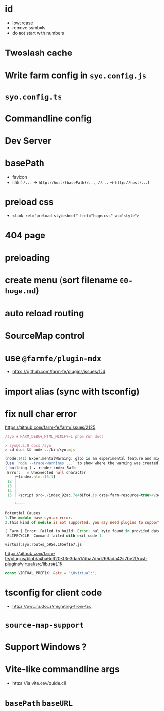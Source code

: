 # id

- lowercase
- remove symbols
- do not start with numbers

# Twoslash cache

# Write farm config in `syo.config.js`

# `syo.config.ts`

# Commandline config

# Dev Server

# basePath

- favicon
- link ( `/...` -> `http://host/{basePath}/...`, `//...` -> `http://host/...`)

# preload css

- `<link rel="preload stylesheet" href="hoge.css" as="style">`

# 404 page

# preloading

# create menu (sort filename `00-hoge.md`)

# auto reload routing

# SourceMap control

# use `@farmfe/plugin-mdx`

- https://github.com/farm-fe/plugins/issues/124

# import alias (sync with tsconfig)

# fix null char error

https://github.com/farm-fe/farm/issues/2125

```ts
/syo # FARM_DEBUG_HTML_MINIFY=1 pnpm run docs

> syo@0.2.0 docs /syo
> cd docs && node ../bin/syo.mjs

(node:141) ExperimentalWarning: glob is an experimental feature and might change at any time
(Use `node --trace-warnings ...` to show where the warning was created)
[ building ] ⠄ render index_5afb                                                                                                                                                                                     Can not minify html index.html due to html syntax error: Parse `index.html` failed.
 Error:   × Unexpected null character
    ╭─[index.html:15:1]
 12 │
 13 │
 14 │
 15 │ <script src=./index_92ac.7e4b1fc4.js data-farm-resource=true></script><script src=./index_5afb.18ce84cb.js data-farm-resource=true></script><script src=./index_3a8c.8ab54bfd.js data-farm-resource=true></script><script>window['f081367f80fe14896375a9f8b8918ca3'].__farm_module_system__.setInitialLoadedResources(['index_3a8c.8ab54bfd.js','index_5afb.18ce84cb.js','index_92ac.7e4b1fc4.js']);</script><script>window['f081367f80fe14896375a9f8b8918ca3'].__farm_module_system__.setDynamicModuleResourcesMap([{ path: 'index_92ac.7e4b1fc4.js', type: 0 },{ path: 'virtual:syo:routes_b95e.105ef1e7.js', type: 0 },{ path: 'pages_index_a912.a708f1ce.js', type: 0 },{ path: 'pages_index_b2f5.a5abc126.js', type: 0 }],{ '61d7f349': [0,1],'bb4300d1': [2,3] });</script><script>window['f081367f80fe14896375a9f8b8918ca3'].__farm_module_system__.setPublicPaths(['./']);</script><script>window['f081367f80fe14896375a9f8b8918ca3'].__farm_module_system__.bootstrap();</script><script>window['f081367f80fe14896375a9f8b8918ca3'].__farm_module_system__.require("5735a851")</script>
    ·                                                                                                                                                                                                                                                                                                                                                                                                                                                                                                                                                                           ─
    ╰────

Potential Causes:
1.The module have syntax error.
2.This kind of module is not supported, you may need plugins to support it

[ Farm ] Error: Failed to build: Error: nul byte found in provided data at position: 0
 ELIFECYCLE  Command failed with exit code 1.
```

`virtual:syo:routes_b95e.105ef1e7.js`

https://github.com/farm-fe/plugins/blob/a4ba6c6208f3e3da517dba7d5d269ada42d7be2f/rust-plugins/virtual/src/lib.rs#L18

```rs
const VIRTUAL_PREFIX: &str = "\0virtual:";
```

# tsconfig for client code

- https://swc.rs/docs/migrating-from-tsc

# `source-map-support`

# Support Windows ?

# Vite-like commandline args

- https://ja.vite.dev/guide/cli

# `basePath` `baseURL`
